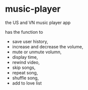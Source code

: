 # music-player

the US and VN music player app

has the function to 
- save user history, 
- increase and decrease the volume, 
- mute or unmute volumn,
- display time, 
- rewind video, 
- skip songs, 
- repeat song, 
- shuffle song,
- add to love list
